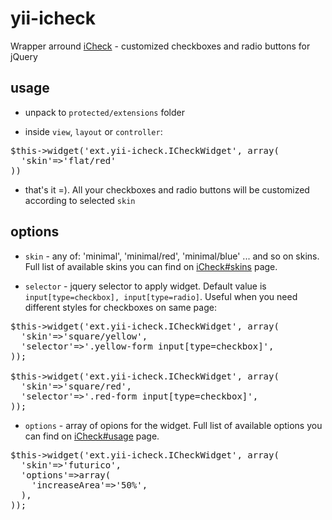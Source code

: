 yii-icheck
==========

Wrapper arround [iCheck](http://fronteed.com/iCheck/) - customized checkboxes and radio buttons for jQuery

usage
-----
* unpack to <code>protected/extensions</code> folder

* inside <code>view</code>, <code>layout</code> or <code>controller</code>:

<pre>
$this->widget('ext.yii-icheck.ICheckWidget', array(
  'skin'=>'flat/red'
))
</pre>

* that's it =). All your checkboxes and radio buttons will be customized according to selected <code>skin</code>

options
-------

* <code>skin</code> - any of: 'minimal', 'minimal/red', 'minimal/blue' ... and so on skins. Full list of available skins you can find on [iCheck#skins](http://fronteed.com/iCheck/#skins) page.

* <code>selector</code> - jquery selector to apply widget. Default value is <code>input[type=checkbox], input[type=radio]</code>. Useful when you need different styles for checkboxes on same page:

<pre>
$this->widget('ext.yii-icheck.ICheckWidget', array(
  'skin'=>'square/yellow',
  'selector'=>'.yellow-form input[type=checkbox]',
));

$this->widget('ext.yii-icheck.ICheckWidget', array(
  'skin'=>'square/red',
  'selector'=>'.red-form input[type=checkbox]',
));
</pre>

* <code>options</code> - array of opions for the widget. Full list of available options you can find on [iCheck#usage](http://fronteed.com/iCheck/#usage) page.

<pre>
$this->widget('ext.yii-icheck.ICheckWidget', array(
  'skin'=>'futurico',
  'options'=>array(
    'increaseArea'=>'50%',
  ),
));
</pre>
